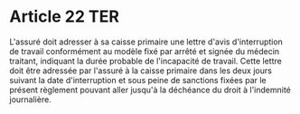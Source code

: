 # Article 22 TER

L'assuré doit adresser à sa caisse primaire une lettre d'avis d'interruption de travail conformément au modèle fixé par arrêté et signée du médecin traitant, indiquant la durée probable de l'incapacité de travail. Cette lettre doit être adressée par l'assuré à la caisse primaire dans les deux jours suivant la date d'interruption et sous peine de sanctions fixées par le présent règlement pouvant aller jusqu'à la déchéance du droit à l'indemnité journalière.
